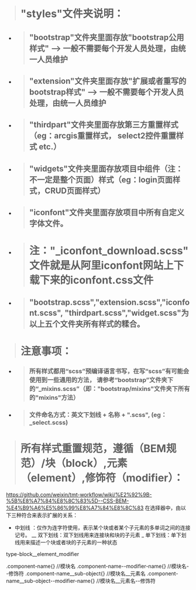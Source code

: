 > # "styles"文件夹说明：


* >## "bootstrap"文件夹里面存放"bootstrap公用样式" --> 一般不需要每个开发人员处理，由统一人员维护


* >## "extension"文件夹里面存放"扩展或者重写的bootstrap样式" --> 一般不需要每个开发人员处理，由统一人员维护


* >## "thirdpart"文件夹里面存放第三方重置样式（eg：arcgis重置样式， select2控件重置样式 etc.）


* >## "widgets"文件夹里面存放项目中组件（注：不一定是整个页面）样式（eg：login页面样式，CRUD页面样式）


* >## "iconfont"文件夹里面存放项目中所有自定义字体文件。
* ># 注："_iconfont_download.scss"文件就是从阿里iconfont网站上下载下来的iconfont.css文件


* >## "bootstrap.scss","extension.scss","iconfont.scss", "thirdpart.scss","widget.scss"为以上五个文件夹所有样式的糅合。


> # 注意事项：

* >### 所有样式都用“scss”预编译语言书写，在写“scss”有可能会使用到一些通用的方法， 请参考“bootstrap”文件夹下的“_mixins.scss”（即："bootstrap/mixins"文件夹下所有的"mixins"方法）

* >### 文件命名方式：英文下划线 + 名称 + ".scss", (eg： _select.scss)


> # 所有样式重置规范，遵循（BEM规范）/块（block）,元素（element）,修饰符（modifier）：

https://github.com/weixin/tmt-workflow/wiki/%E2%92%9B-%5B%E8%A7%84%E8%8C%83%5D--CSS-BEM-%E4%B9%A6%E5%86%99%E8%A7%84%E8%8C%83
在选择器中，由以下三种符合来表示扩展的关系：

-   中划线 ：仅作为连字符使用，表示某个块或者某个子元素的多单词之间的连接记号。
__  双下划线：双下划线用来连接块和块的子元素
_   单下划线：单下划线用来描述一个块或者块的子元素的一种状态

type-block__element_modifier

.component-name{} //模块名
.component-name--modifier-name{}  //模块名--修饰符
.component-name__sub-object{}  //模块名__元素名
.component-name__sub-object--modifier-name{}  //模块名__元素名--修饰符